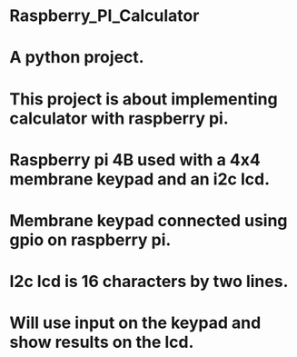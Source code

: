 # Raspberry_PI_Calculator
# A python project.
# This project is about implementing calculator with raspberry pi.
# Raspberry pi 4B used with a 4x4 membrane keypad and an i2c lcd.
# Membrane keypad connected using gpio on raspberry pi.
# I2c lcd is 16 characters by two lines.
# Will use input on the keypad and show results on the lcd.
